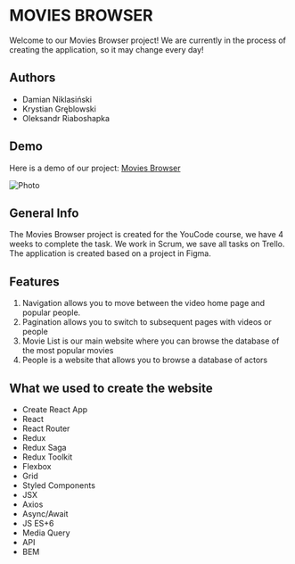 # MOVIES BROWSER
Welcome to our Movies Browser project! We are currently in the process of creating the application, so it may change every day!

## Authors

- Damian Niklasiński
- Krystian Gręblowski
- Oleksandr Riaboshapka

## Demo
Here is a demo of our project:
[Movies Browser](https://krystiangreblowski.github.io/movies-browser/#/movies/main)

![Photo](https://media3.giphy.com/media/v1.Y2lkPTc5MGI3NjExMzM0ajU3aHYwMjlnZHd3bjBmc2k3ZjF0enZlbWdqNGVxeWtscWJkbiZlcD12MV9pbnRlcm5hbF9naWZfYnlfaWQmY3Q9Zw/0JvIuXLGuIc0uxb7sc/giphy.gif)

## General Info
The Movies Browser project is created for the YouCode course, we have 4 weeks to complete the task. We work in Scrum, we save all tasks on Trello. The application is created based on a project in Figma.

## Features
1. Navigation allows you to move between the video home page and popular people.
2. Pagination allows you to switch to subsequent pages with videos or people
3. Movie List is our main website where you can browse the database of the most popular movies
4. People is a website that allows you to browse a database of actors

## What we used to create the website

- Create React App
- React
- React Router
- Redux
- Redux Saga
- Redux Toolkit
- Flexbox
- Grid
- Styled Components
- JSX
- Axios
- Async/Await
- JS ES+6
- Media Query
- API
- BEM

